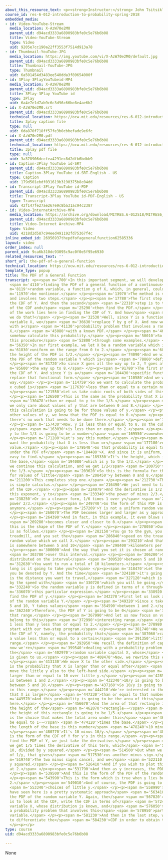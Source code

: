 ```yaml
---
about_this_resource_text: <p><strong>Instructor:</strong> John Tsitsiklis</p>
course_id: res-6-012-introduction-to-probability-spring-2018
embedded_media:
- id: Video-YouTube-Stream
  media_location: X-AzW70e2M0
  parent_uid: d94acd3333a6890983bfe0c5e76b6b08
  title: Video-YouTube-Stream
  type: Video
  uid: 9205e7cc190a22ff3553f7514d913a78
- id: Thumbnail-YouTube-JPG
  media_location: https://img.youtube.com/vi/X-AzW70e2M0/default.jpg
  parent_uid: d94acd3333a6890983bfe0c5e76b6b08
  title: Thumbnail-YouTube-JPG
  type: Thumbnail
  uid: 6a501454d3483ee540dda3f89654000f
- id: 3Play-3PlayYouTubeid-MP4
  media_location: X-AzW70e2M0
  parent_uid: d94acd3333a6890983bfe0c5e76b6b08
  title: 3Play-3Play YouTube id
  type: 3Play
  uid: 6a4e7e1d7ab9c6c3d96c66be8e4ae6b2
- id: X-AzW70e2M0.srt
  parent_uid: d94acd3333a6890983bfe0c5e76b6b08
  technical_location: https://ocw.mit.edu/resources/res-6-012-introduction-to-probability-spring-2018/part-i-the-fundamentals/the-pdf-of-a-general-function/X-AzW70e2M0.srt
  title: 3play caption file
  type: null
  uid: 6da870f718ff57fe3b0cbbefade9e6fc
- id: X-AzW70e2M0.pdf
  parent_uid: d94acd3333a6890983bfe0c5e76b6b08
  technical_location: https://ocw.mit.edu/resources/res-6-012-introduction-to-probability-spring-2018/part-i-the-fundamentals/the-pdf-of-a-general-function/X-AzW70e2M0.pdf
  title: 3play pdf file
  type: null
  uid: 3a378906dccfea4291ec8d2dfb6bdbb9
- id: Caption-3Play YouTube id-SRT
  parent_uid: d94acd3333a6890983bfe0c5e76b6b08
  title: Caption-3Play YouTube id-SRT-English - US
  type: Caption
  uid: 179d501ebdf031619b3190375b8c04dd
- id: Transcript-3Play YouTube id-PDF
  parent_uid: d94acd3333a6890983bfe0c5e76b6b08
  title: Transcript-3Play YouTube id-PDF-English - US
  type: Transcript
  uid: 42f147fe27ae267e9c8ba31ac94c2387
- id: Video-InternetArchive-MP4
  media_location: https://archive.org/download/MITRES.6-012S18/MITRES6_012S18_L11-05_300k.mp4
  parent_uid: d94acd3333a6890983bfe0c5e76b6b08
  title: Video-Internet Archive-MP4
  type: Video
  uid: 4218d2d587c94eed491192fd75367f4c
inline_embed_id: 26956937thepdfofageneralfunction62585336
layout: video
order_index: null
parent_uid: 9ca6b310dc93095c9ac0f0e5f95e6930
related_resources_text: ''
short_url: the-pdf-of-a-general-function
technical_location: https://ocw.mit.edu/resources/res-6-012-introduction-to-probability-spring-2018/part-i-the-fundamentals/the-pdf-of-a-general-function
template_type: popup
title: The PDF of a General Function
transcript: <p><span m='700'>In this important segment, we will develop a method for</span>
  <span m='4110'>finding the PDF of a general function of a continuous</span> <span
  m='8119'>random variable, a function g of X, which, in general, could</span> <span
  m='11970'>be nonlinear.</span> </p><p><span m='13970'>The method is very general
  and involves two steps.</span> </p><p><span m='17780'>The first step is to find
  the CDF of Y. And then the second</span> <span m='22310'>step is to take the derivative
  of the CDF and</span> <span m='25290'>then find the PDF.</span> </p><p><span m='27210'>Most
  of the work lies here in finding the CDF of Y. And how</span> <span m='31130'>do
  we do that?</span> </p><p><span m='32530'>Well, since Y is a function of the random
  variable X, we</span> <span m='36630'>replace Y by g of X. And now we're dealing
  with a</span> <span m='41130'>probability problem that involves a random variable,
  X,</span> <span m='45080'>with a known PDF.</span> </p><p><span m='46810'>And we
  somehow calculate this probability.</span> </p><p><span m='50010'>So let us illustrate
  this procedure</span> <span m='52800'>through some examples.</span> </p><p><span
  m='56350'>In our first example, we let X be a random variable which is</span> <span
  m='61830'>uniform on the range from 0 to 2.</span> </p><p><span m='68930'>And so
  the height of the PDF is 1/2.</span> </p><p><span m='74090'>And we wish to find
  the PDF of the random variable Y which is</span> <span m='78860'>defined as X cubed.</span>
  </p><p><span m='81720'>So since X goes all the way up to 2, Y goes all</span> <span
  m='85600'>the way up to 8.</span> </p><p><span m='91780'>The first step is to find
  the CDF of Y. And since Y is a</span> <span m='104430'>specific function of X, we
  replace that functional form.</span> </p><p><span m='110580'>And we write it this
  way.</span> </p><p><span m='114759'>So we want to calculate the probability that
  x cubed is</span> <span m='117630'>less than or equal to a certain number y.</span>
  </p><p><span m='121550'>Let us take cubic roots of both sides of this inequality.</span>
  </p><p><span m='126500'>This is the same as the probability that X is less</span>
  <span m='130478'>than or equal to y to the 1/3.</span> </p><p><span m='136480'>Now,
  we only care about values of y that are between 0 and 8.</span> </p><p><span m='142280'>So
  this calculation is going to be for those values of y.</span> </p><p><span m='146780'>For
  other values of y, we know that the PDF is equal to 0.</span> </p><p><span m='151710'>And
  there's no work that needs to be done there.</span> </p><p><span m='155576'>OK.</span>
  </p><p><span m='157430'>Now, y is less than or equal to 8, so the cubic root of
  y</span> <span m='163030'>is less than or equal to 2.</span> </p><p><span m='165070'>So
  y to the 1/3 is going to be a number</span> <span m='169550'>somewhere in this range.</span>
  </p><p><span m='171280'>Let's say this number.</span> </p><p><span m='174900'>We
  want the probability that X is less than or</span> <span m='177180'>equal to that
  value.</span> </p><p><span m='178640'>So that probability is equal to this area
  under the PDF of</span> <span m='184480'>X. And since it is uniform, this area is
  easy to find.</span> </p><p><span m='189330'>It's the height, which is 1/2 times
  the base,</span> <span m='194080'>which is y to the 1/3.</span> </p><p><span m='196820'>So
  we continue this calculation, and we get 1/2</span> <span m='200750'>times y to
  the 1/3.</span> </p><p><span m='203620'>So this is the formula for the CDF of Y
  for values of little</span> <span m='208450'>y between 0 and 8.</span> </p><p><span
  m='211200'>This completes step one.</span> </p><p><span m='212730'>The second step
  is simple calculus.</span> </p><p><span m='216490'>We just need to take the derivative
  of the CDF.</span> </p><p><span m='224079'>And the derivative is 1/2 times 1/3,
  this exponent, y to</span> <span m='233340'>the power of minus 2/3.</span> </p><p><span
  m='238250'>Or in a cleaner form, 1/6 times 1 over y</span> <span m='245400'>to the
  power 2/3.</span> </p><p><span m='249740'>So the form of this PDF is not a constant
  anymore.</span> </p><p><span m='257209'>Y is not a uniform random variable.</span>
  </p><p><span m='260070'>The PDF becomes larger and larger as y approaches 0.</span>
  </p><p><span m='264390'>And in fact, in this example, it even blows up when y</span>
  <span m='269280'>becomes closer and closer to 0.</span> </p><p><span m='273159'>So
  this is the shape of the PDF of Y.</span> </p><p><span m='278050'>Our second example
  is as follows.</span> </p><p><span m='282150'>You go to the gym, you jump on the
  treadmill, and you set the</span> <span m='286840'>speed on the treadmill to some
  random value which we call X.</span> </p><p><span m='293210'>And that random value
  is somewhere between 5 and 10</span> <span m='298400'>kilometers per hour.</span>
  </p><p><span m='300000'>And the way that you set it is chosen at random and uniformly</span>
  <span m='303780'>over this interval.</span> </p><p><span m='306200'>So X is uniformly
  distributed on the interval</span> <span m='309520'>between 5 and 10.</span> </p><p><span
  m='312630'>You want to run a total of 10 kilometers.</span> </p><p><span m='315930'>How
  long is it going to take you?</span> </p><p><span m='318470'>Let the time it takes
  you be denoted by Y. And the time</span> <span m='324180'>it's going to take you
  is the distance you want to travel,</span> <span m='327120'>which is 10 divided
  by the speed with</span> <span m='330720'>which you will be going.</span> </p><p><span
  m='332240'>So the random variable y is defined in terms of x through</span> <span
  m='336070'>this particular expression.</span> </p><p><span m='338920'>We want to
  find the PDF of y.</span> </p><p><span m='342270'>First let us look at the range
  of the random variable Y.</span> </p><p><span m='349320'>Since x takes values between
  5 and 10, Y takes values</span> <span m='354590'>between 1 and 2.</span> </p><p><span
  m='362240'>Therefore, the PDF of Y is going to be 0</span> <span m='366140'>outside
  that range.</span> </p><p><span m='367990'>And let us now focus on values of Y that
  belong to this</span> <span m='372990'>interesting range.</span> </p><p><span m='374950'>So
  1 less than y less than or equal to 2.</span> </p><p><span m='378980'>And now we
  start with our two-step program.</span> </p><p><span m='381740'>We want to find
  the CDF of Y, namely, the probability that</span> <span m='387060'>capital Y takes
  a value less than or equal to a certain</span> <span m='391350'>little y in this
  range.</span> </p><p><span m='393950'>We recall the definition of capital Y. So
  now we're</span> <span m='399540'>dealing with a probability problem that involves
  the</span> <span m='402970'>random variable capital X, whose</span> <span m='405320'>distribution
  is given to us.</span> </p><p><span m='408470'>Now, we rewrite this event as follows.</span>
  </p><p><span m='413130'>We move X to the other side.</span> </p><p><span m='415409'>This
  is the probability that X is larger than or equal after</span> <span m='419730'>we
  move the little y also to the left-hand side.</span> </p><p><span m='423380'>X being
  larger than or equal to 10 over little y.</span> </p><p><span m='428540'>Now, y
  is between 1 and 2.</span> </p><p><span m='432340'>10/y is going to be a number
  between 5 and 10.</span> </p><p><span m='437160'>So 10/y is going to be somewhere
  in this range.</span> </p><p><span m='444210'>We're interested in the probability
  that X is larger</span> <span m='447230'>than or equal to that number.</span> </p><p><span
  m='449570'>And this probability is going to be the area of this</span> <span m='453760'>rectangle
  here.</span> </p><p><span m='456670'>And the area of that rectangle is equal to
  the height of the</span> <span m='462070'>rectangle--</span> <span m='463240'>now,
  the height of this rectangle is going to be 1/5.</span> </p><p><span m='466970'>This
  is the choice that makes the total area under this</span> <span m='469890'>curve
  be equal to 1--</span> <span m='474120'>times the base.</span> </p><p><span m='475600'>And
  the length of the base is this number</span> <span m='478240'>10 minus that number.</span>
  </p><p><span m='480770'>It's 10 minus 10/y.</span> </p><p><span m='486640'>So this
  is the form of the CDF of Y for y's in this range.</span> </p><p><span m='493030'>To
  find the PDF of Y, we just take the derivative.</span> </p><p><span m='498420'>And
  we get 1/5 times the derivative of this term, which</span> <span m='504710'>is minus
  10, divided by y squared.</span> </p><p><span m='514500'>But when we take the derivative
  of 1/y, that gives</span> <span m='517530'>us another minus sign.</span> </p><p><span
  m='519740'>The two minus signs cancel, and we</span> <span m='522110'>obtain 2 over
  y squared.</span> </p><p><span m='526410'>And if you wish to plot this, it starts
  at 2.</span> </p><p><span m='531790'>And then as y increases, the PDF actually decreases.</span>
  </p><p><span m='539500'>And this is the form of the PDF of the random variable y.</span>
  </p><p><span m='543990'>This is the form which is true when y lies between 1 and
  2.</span> </p><p><span m='549010'>And of course, the PDF is going to be 0 for other</span>
  <span m='553340'>choices of little y.</span> </p><p><span m='558990'>So what we
  have seen here is a pretty systematic approach</span> <span m='563410'>towards finding
  the PDF of the random variable Y. Again, the</span> <span m='567820'>first step
  is to look at the CDF, write the CDF in terms of</span> <span m='572450'>the random
  variable X, whose distribution is known, and</span> <span m='576050'>then solve
  a probability problem that involves this</span> <span m='578950'>particular random
  variable.</span> </p><p><span m='581230'>And then in the last step, we just need
  to differentiate the</span> <span m='584230'>CDF in order to obtain the PDF.</span>
  </p><p></p>
type: course
uid: d94acd3333a6890983bfe0c5e76b6b08

---
```

None